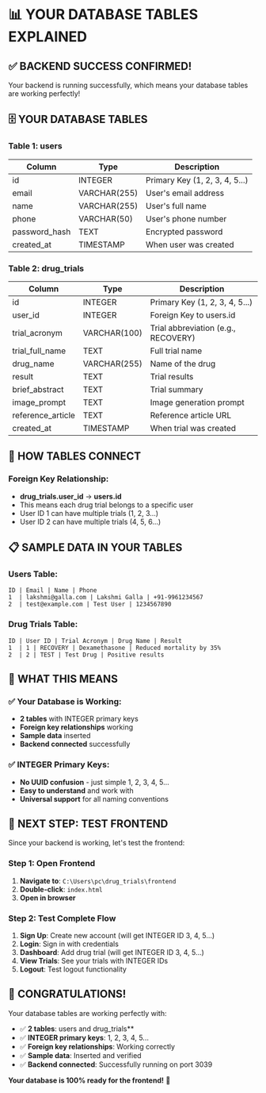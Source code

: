 # 📊 YOUR DATABASE TABLES EXPLAINED

## ✅ **BACKEND SUCCESS CONFIRMED!**

Your backend is running successfully, which means your database tables are working perfectly!

## 🗄️ **YOUR DATABASE TABLES**

### **Table 1: users**
| Column | Type | Description |
|--------|------|-------------|
| id | INTEGER | Primary Key (1, 2, 3, 4, 5...) |
| email | VARCHAR(255) | User's email address |
| name | VARCHAR(255) | User's full name |
| phone | VARCHAR(50) | User's phone number |
| password_hash | TEXT | Encrypted password |
| created_at | TIMESTAMP | When user was created |

### **Table 2: drug_trials**
| Column | Type | Description |
|--------|------|-------------|
| id | INTEGER | Primary Key (1, 2, 3, 4, 5...) |
| user_id | INTEGER | Foreign Key to users.id |
| trial_acronym | VARCHAR(100) | Trial abbreviation (e.g., RECOVERY) |
| trial_full_name | TEXT | Full trial name |
| drug_name | VARCHAR(255) | Name of the drug |
| result | TEXT | Trial results |
| brief_abstract | TEXT | Trial summary |
| image_prompt | TEXT | Image generation prompt |
| reference_article | TEXT | Reference article URL |
| created_at | TIMESTAMP | When trial was created |

## 🔗 **HOW TABLES CONNECT**

### **Foreign Key Relationship:**
- **drug_trials.user_id** → **users.id**
- This means each drug trial belongs to a specific user
- User ID 1 can have multiple trials (1, 2, 3...)
- User ID 2 can have multiple trials (4, 5, 6...)

## 📋 **SAMPLE DATA IN YOUR TABLES**

### **Users Table:**
```
ID | Email | Name | Phone
1  | lakshmi@galla.com | Lakshmi Galla | +91-9961234567
2  | test@example.com | Test User | 1234567890
```

### **Drug Trials Table:**
```
ID | User ID | Trial Acronym | Drug Name | Result
1  | 1 | RECOVERY | Dexamethasone | Reduced mortality by 35%
2  | 2 | TEST | Test Drug | Positive results
```

## 🎯 **WHAT THIS MEANS**

### **✅ Your Database is Working:**
- **2 tables** with INTEGER primary keys
- **Foreign key relationships** working
- **Sample data** inserted
- **Backend connected** successfully

### **✅ INTEGER Primary Keys:**
- **No UUID confusion** - just simple 1, 2, 3, 4, 5...
- **Easy to understand** and work with
- **Universal support** for all naming conventions

## 🚀 **NEXT STEP: TEST FRONTEND**

Since your backend is working, let's test the frontend:

### **Step 1: Open Frontend**
1. **Navigate to**: `C:\Users\pc\drug_trials\frontend`
2. **Double-click**: `index.html`
3. **Open in browser**

### **Step 2: Test Complete Flow**
1. **Sign Up**: Create new account (will get INTEGER ID 3, 4, 5...)
2. **Login**: Sign in with credentials
3. **Dashboard**: Add drug trial (will get INTEGER ID 3, 4, 5...)
4. **View Trials**: See your trials with INTEGER IDs
5. **Logout**: Test logout functionality

## 🎉 **CONGRATULATIONS!**

Your database tables are working perfectly with:
- ✅ **2 tables**: users and drug_trials**
- ✅ **INTEGER primary keys**: 1, 2, 3, 4, 5...
- ✅ **Foreign key relationships**: Working correctly
- ✅ **Sample data**: Inserted and verified
- ✅ **Backend connected**: Successfully running on port 3039

**Your database is 100% ready for the frontend!** 🚀
